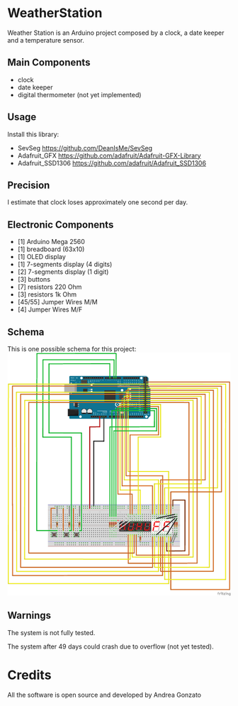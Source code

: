 # WeatherStation
Weather Station is an Arduino project composed by a clock, a date keeper and a temperature sensor.

## Main Components
 * clock
 * date keeper
 * digital thermometer (not yet implemented)
 
## Usage
Install this library:
* SevSeg  			https://github.com/DeanIsMe/SevSeg
* Adafruit_GFX  	https://github.com/adafruit/Adafruit-GFX-Library
* Adafruit_SSD1306	https://github.com/adafruit/Adafruit_SSD1306

## Precision
I estimate that clock loses approximately one second per day.

## Electronic Components
* [1] Arduino Mega 2560
* [1] breadboard (63x10) 
* [1] OLED display
* [1] 7-segments display (4 digits)
* [2] 7-segments display (1 digit)
* [3] buttons
* [7] resistors 220 Ohm
* [3] resistors 1k Ohm
* [45/55] Jumper Wires M/M
* [4] Jumper Wires M/F

## Schema
This is one possible schema for this project:
![Scema](Schema.png?raw=true "schema")

## Warnings
The system is not fully tested.

The system after 49 days could crash due to overflow (not yet tested).

# Credits
All the software is open source and developed by Andrea Gonzato

